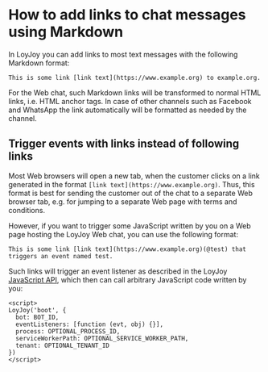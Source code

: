 # How to add links to chat messages using Markdown

In LoyJoy you can add links to most text messages with the following Markdown format:

```
This is some link [link text](https://www.example.org) to example.org.
```

For the Web chat, such Markdown links will be transformed to normal HTML links, i.e. HTML anchor tags. In case of other channels such as Facebook and WhatsApp the link automatically will be formatted as needed by the channel.


## Trigger events with links instead of following links

Most Web browsers will open a new tab, when the customer clicks on a link generated in the format `[link text](https://www.example.org)`. Thus, this format is best for sending the customer out of the chat to a separate Web browser tab, e.g. for jumping to a separate Web page with terms and conditions.

However, if you want to trigger some JavaScript written by you on a Web page hosting the LoyJoy Web chat, you can use the following format:

```
This is some link [link text](https://www.example.org)(@test) that triggers an event named test.
```

Such links will trigger an event listener as described in the LoyJoy [JavaScript API](documentation/JAVASCRIPT_API.md), which then can call arbitrary JavaScript code written by you:

```
<script>
LoyJoy('boot', {
  bot: BOT_ID,
  eventListeners: [function (evt, obj) {}],
  process: OPTIONAL_PROCESS_ID,
  serviceWorkerPath: OPTIONAL_SERVICE_WORKER_PATH,
  tenant: OPTIONAL_TENANT_ID
})
</script>
```

